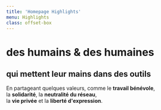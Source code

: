 ```yaml
---
title: 'Homepage Highlights'
menu: Highlights
class: offset-box
---
```


# des humains & des humaines
## qui mettent leur mains dans des outils

En partageant quelques valeurs, comme le **travail bénévole**, <br /> la **solidarité**, la **neutralité du réseau**,<br /> la **vie privée** et la **liberté d'expression**.